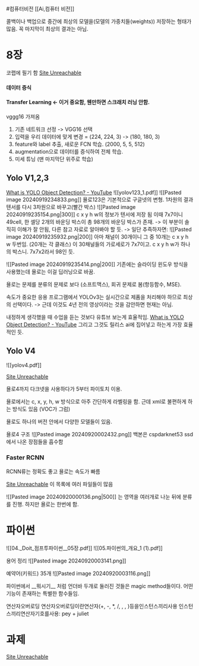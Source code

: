 #컴퓨터비전 
[[Ai,컴퓨터 비전]]

콜백이나 백업으로 중간에 최상의 모델을(모델의 가중치들(weights)) 저장하는 형태가 많음. 꼭 마지막이 최상의 결과는 아님.
# 8장

코랩에 필기 함
[Site Unreachable](https://colab.research.google.com/drive/10i_2Gmi8YVNWOjnmd0l2ixtqMWTIaPuH#scrollTo=Eq-_7ez4p5s4)
#### 데이터 증식
#### Transfer Learning <- 이거 중요함, 웬만하면 스크래치 러닝 안함.
vggg16 가져옴

1. 기존 네트워크 선정 -> VGG16 선택
2. 입력을 우리 데이터에 맞게 변경 = (224, 224, 3) -> (180, 180, 3)
3. feature와 label 추출, 새로운 FCN 학습. (2000, 5, 5, 512)
4. augmentation으로 데이터를 증식하여 전체 학습.
5. 미세 튜닝 (맨 마지막단 위주로 학습)

## Yolo V1,2,3
[What is YOLO Object Detection? - YouTube](https://www.youtube.com/watch?v=YmMZkCstui0)
![[yolov123_1.pdf]]
![[Pasted image 20240919234833.png]]
욜로123은 기본적으로 구글넷의 변형.
1차원의 결과 텐서를 다시 3차원으로 바꾸고(빨간 박스)
 ![[Pasted image 20240919235154.png|300]]
 c x y h w의 정보가 텐서에 저장 됨
 이때 7x7이니 49cell, 한 셀당 2개의 바운딩 박스이 총 98개의 바운딩 박스가 존재.
-> 이 부분이 솔직히 이해가 잘 안됨, 다른 참고 자료로 알아봐야 할 듯.
-> 일단 추즉하자면:
![[Pasted image 20240919235932.png|200]]
	아마 채널이 30개이니
	그 중 10개는  c x y h w 두번임. (20개는 각 클래스)
	이 30채널들의 가로세로가 7x7이고. c x y h w가 하나의 박스니.
	7x7x2라서 98인 듯.

![[Pasted image 20240919235414.png|200]]
기존에는 슬라이딩 윈도우 방식을 사용했는데 욜로는 이걸 딥러닝으로 바꿈. 

욜로는 문제를 분류의 문제로 보다 (소프트맥스), 회귀 문제로 봄(항등함수, MSE).


속도가 중요한 응용 프로그램에서 YOLOv3는 실시간으로 제품을 처리해야 하므로 최상의 선택이다.
-> 근데 이것도 4년 전의 영상이라는 것을 감안하면 현재는 아님.

내정하게 생각했을 때 수업을 듣는 것보다 유튜브 보는게 효율적임.
[What is YOLO Object Detection? - YouTube](https://www.youtube.com/watch?v=YmMZkCstui0&ab_channel=AugmentedAI)
그리고 그것도 릴리스 ai에 집어넣고 하는게 가장 효율적인 듯.

## Yolo V4
![[yolov4.pdf]]

[Site Unreachable](https://colab.research.google.com/drive/1pz2uegdrlPxyx_jApFzfege6guz0XtvY#scrollTo=8LgD-jXhmcC6)

욜로4까지 다크넷을 사용하다가 5부터 파이토치 이용.

욜로에서는 c, x, y, h, w 방식으로 아주 간단하게 라벨링을 함.
근데 xml로 불편하게 하는 방식도 있음 (VOC가 그럼)

욜로도 하나의 버전 안에서 다양한 모델들이 있음.

욜로4 구조
![[Pasted image 20240920002432.png]]
백본은 cspdarknet53
ssd에서 나온 장점들을 흡수함

### Faster RCNN
RCNN류는 정확도 좋고
욜로는 속도가 빠름

[Site Unreachable](https://colab.research.google.com/drive/1mPdzl8glaZAfSEdwUK_qnnrQijzxxg3w)
이 목록에 여러 파일들이 많음

![[Pasted image 20240920000136.png|500]]
는 영역을 여러개로 나눈 뒤에 분류를 진행.
하지만 욜로는 한번에 함.

# 파이썬
![[04._Doit_점프투파이썬__05장.pdf]]
![[05.파이썬의_개요_1 (1).pdf]]

용어 정리
![[Pasted image 20240920003141.png]]

예약어(키워드) 35개
![[Pasted image 20240920003116.png]]

파이썬에서 \_\_뭐시기\_\_ 처럼 언더바 두개로 둘러진 것들은 magic method들이다.
어떤 기능이 존재하는 특별한 함수들임.

연산자오버로딩 연산자오버로딩이란연산자(+, -, \*, /, , , )등을인스턴스끼리사용 인스턴스끼리연산자기호를사용: pey + juliet

# 과제
[Site Unreachable](https://colab.research.google.com/drive/1J2p2iF0Z50_fXXmpuDauc0X-0geMMmtA#scrollTo=73AU91H1ah_j)
